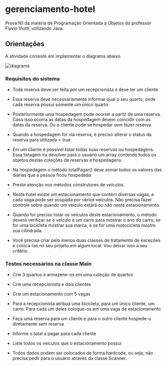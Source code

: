 # gerenciamento-hotel
Prova N1 da matéria de Programação Orientada a Objetos do professor Flavio Viotti, utilizando Java.

## Orientações 
A atividade consiste em implementar o diagrama abaixo.


![diagrama](https://github.com/matheusfaggi/gerenciamento-hotel/blob/develop/diagrama.jpg)


### Requisitos do sistema
- Toda reserva deve ser feita por um recepcionista e deve ter um cliente

- Essa reserva deve necessariamente informar qual o seu quarto, onde cada reserva possui somente um único quarto

- Posteriormente uma hospedagem pode ocorrer a partir de uma reserva. Caso isso ocorra as datas da hospedagem devem coincidir com as datas da reserva. Ou o cliente pode se hospedar sem fazer reserva

- Quando a hospedagem for via reserva, é preciso alterar o status da reserva para utilizada = true

- Em um cliente é possível listar todas suas reservas ou hospedagens. Essa listagem ira devolver para o usuário um array contendo todos os objetos destas coleções de reservas e hospedagens.

- Na hospedagem o método totalPagar() deve somar todos os valores das diárias que a pessoa ficou hospedada

- Preste atenção nos métodos construtores de veículos.

- Neste hotel existe um estacionamento que contém diversas vagas, e cada vaga pode ser ocupada por vários veículos. Não precisa fazer controle sobre quando um veículo estará ou não neste estacionamento.

- Quando for preciso listar os veículos deste estacionamento, o método deverá verificar se o veículo é um carro para mostrar o ano do carro, se for uma bicicleta mostrar sua marca, e se for uma motocicleta mostre sua cilindrada.

- Você precisa criar pelo menos duas classes de tratamento de exceções e coloca-las no seu projeto em algum local. Vou deixar isso a seu critério.

### Testes necessários na classe Main

- Crie 3 quartos e armazene-os em uma coleção de quartos

- Crie uma recepcionista e dois clientes

- Crie um estacionamento com 5 vagas

- Para a recepcionista atribua uma bicicleta, para um único cliente, um carro. Para cada um deles coloque-os em uma vaga de estacionamento

- Faça uma reserva para um cliente e para o outro cliente hospede-o diretamente sem reserva

- Informe o total a pagar para cada cliente

- Liste todos os veículos que o estacionamento possui

- Todos dados podem ser colocados de forma hardcode, ou seja, não precisa pedir para o usuário através da classe Scanner.

